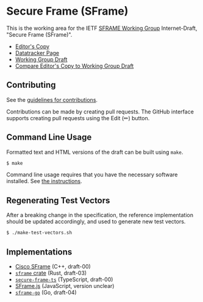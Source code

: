# Secure Frame (SFrame)

This is the working area for the IETF [SFRAME Working Group](https://datatracker.ietf.org/wg/sframe/documents/) Internet-Draft, "Secure Frame (SFrame)".

* [Editor's Copy](https://sframe-wg.github.io/sframe/#go.draft-ietf-sframe-enc.html)
* [Datatracker Page](https://datatracker.ietf.org/doc/draft-ietf-sframe-enc)
* [Working Group Draft](https://datatracker.ietf.org/doc/html/draft-ietf-sframe-enc)
* [Compare Editor's Copy to Working Group Draft](https://sframe-wg.github.io/sframe/#go.draft-ietf-sframe-enc.diff)


## Contributing

See the
[guidelines for contributions](https://github.com/sframe-wg/sframe/blob/master/CONTRIBUTING.md).

Contributions can be made by creating pull requests.
The GitHub interface supports creating pull requests using the Edit (✏) button.


## Command Line Usage

Formatted text and HTML versions of the draft can be built using `make`.

```sh
$ make
```

Command line usage requires that you have the necessary software installed.  See
[the instructions](https://github.com/martinthomson/i-d-template/blob/main/doc/SETUP.md).

## Regenerating Test Vectors

After a breaking change in the specification, the reference implementation
should be updated accordingly, and used to generate new test vectors.

```sh
$ ./make-test-vectors.sh
```

## Implementations

* [Cisco SFrame](https://github.com/cisco/sframe) (C++, draft-00)
* [`sframe` crate](https://docs.rs/sframe/latest/sframe/)  (Rust, draft-03)
* [`secure-frame-ts`](https://github.com/goto-opensource/secure-frame-ts) (TypeScript, draft-00)
* [SFrame.js](https://github.com/medooze/sframe) (JavaScript, version unclear)
* [`sframe-go`](https://github.com/chris-wood/sframe-go) (Go, draft-04)
